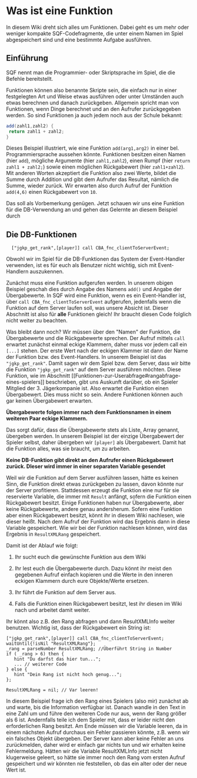 # Was ist eine Funktion
In diesem Wiki dreht sich alles um Funktionen. Dabei geht es um mehr oder weniger kompakte SQF-Codefragmente, die unter einem Namen im Spiel abgespeichert sind und eine bestimmte Aufgabe ausführen. 

## Einführung

SQF nennt man die Programmier- oder Skriptsprache im Spiel, die die Befehle bereitstellt.

Funktionen können also benannte Skripte sein, die einfach nur in einer festgelegten Art und Weise etwas ausführen oder unter Umständen auch etwas berechnen und danach zurückgeben. Allgemein spricht man von Funktionen, wenn Dinge berechnet und an den Aufrufer zurückgegeben werden. So sind Funktionen ja auch jedem noch aus der Schule bekannt:
```Java
add(zahl1,zahl2) {
 return zahl1 + zahl2;
}
```
Dieses Beispiel illustriert, wie eine Funktion `add(arg1,arg2)` in einer bel. Programmiersprache aussehen könnte. Funktionen besitzen einen Namen (hier `add`), mögliche Argumente (hier `zahl1,zahl2`), einen Rumpf (hier `return zahl1 + zahl2;`) sowie einen möglichen Rückgabewert (hier `zahl1+zahl2`). Mit anderen Worten akzeptiert die Funktion also zwei Werte, bildet die Summe durch Addition und gibt dem Aufrufer das Resultat, nämlich die Summe, wieder zurück. Wir erwarten also durch Aufruf der Funktion `add(4,6)` einen Rückgabewert von `10`. 

Das soll als Vorbemerkung genügen. Jetzt schauen wir uns eine Funktion für die DB-Verwendung an und gehen das Gelernte an diesem Beispiel durch

## Die DB-Funktionen
```SQF
  ["jgkp_get_rank",[player]] call CBA_fnc_clientToServerEvent;
```

Obwohl wir im Spiel für die DB-Funktionen das System der Event-Handler verwenden, ist es für euch als Benutzer nicht wichtig, sich mit Event-Handlern auszukennen.

Zunächst muss eine Funktion aufgerufen werden. In unserem obigen Beispiel geschah dies durch Angabe des Namens `add()` und Angabe der Übergabewerte. In SQF wird eine Funktion, wenn es ein Event-Handler ist, über `call CBA_fnc_clientToServerEvent` aufgerufen, jedenfalls wenn die Funktion auf dem Server laufen soll, was unsere Absicht ist. Dieser Abschnitt ist also für **alle** Funktionen gleich! Ihr braucht diesen Code folglich nicht weiter zu beachten.

Was bleibt dann noch? Wir müssen über den "Namen" der Funktion, die Übergabewerte und die Rückgabewerte sprechen. Der Aufruf mittels `call` erwartet zunächst einmal eckige Klammern, daher muss vor jedem call ein `[...]` stehen. Der erste Wert nach der eckigen Klammer ist dann der Name der Funktion bzw. des Event-Handlers. In unserem Beispiel ist das `"jgkp_get_rank"`. Damit sagen wir dem Spiel bzw. dem Server, dass wir bitte die Funktion `"jgkp_get_rank"` auf dem Server ausführen möchten. Diese Funktion, wie im Abschnitt [[Funktionen-zur-Userabfrage#rangabfrage-eines-spielers]] beschrieben, gibt uns Auskunft darüber, ob ein Spieler Mitglied der 3. Jägerkompanie ist. Also erwartet die Funktion einen Übergabewert. Dies muss nicht so sein. Andere Funktionen können auch gar keinen Übergabewert erwarten.

**Übergabewerte folgen immer nach dem Funktionsnamen in einem weiteren Paar eckige Klammern.**

Das sorgt dafür, dass die Übergabewerte stets als Liste, Array genannt, übergeben werden. In unserem Beispiel ist der einzige Übergabewert der Spieler selbst, daher übergeben wir `[player]` als Übergabewert. Damit hat die Funktion alles, was sie braucht, um zu arbeiten.

**Keine DB-Funktion gibt direkt an den Aufrufer einen Rückgabewert zurück. DIeser wird immer in einer separaten Variable gesendet**

Weil wir die Funktion auf dem Server ausführen lassen, hätte es keinen Sinn, die Funktion direkt etwas zurückgeben zu lassen, davon könnte nur der Server profitieren. Stattdessen erzeugt die Funktion eine nur für sie reservierte Variable, die immer mit `Result` anfängt, sofern die Funktion einen Rückgabewert besitzt. Einige Funktionen haben nur Übergabewerte, aber keine Rückgabewerte, andere genau andersherum. Sofern eine Funktion aber einen Rückgabewert besitzt, könnt ihr in diesem Wiki nachlesen, wie dieser heißt. Nach dem Aufruf der Funktion wird das Ergebnis dann in diese Variable gespeichert. Wie wir bei der Funktion nachlesen können, wird das Ergebnis in `ResultXMLRang` gespeichert.

Damit ist der Ablauf wie folgt:

1. Ihr sucht euch die gewünschte Funktion aus dem Wiki

2. Ihr lest euch die Übergabewerte durch. Dazu könnt ihr meist den gegebenen Aufruf einfach kopieren und die Werte in den inneren eckigen Klammern durch eure Objekte/Werte ersetzen.

3. Ihr führt die Funktion auf dem Server aus.

4. Falls die Funktion einen Rückgabewert besitzt, lest ihr diesen im Wiki nach und arbeitet damit weiter.

Ihr könnt also z.B. den Rang abfragen und dann ResultXMLInfo weiter benutzen. Wichtig ist, dass der Rückgabewert ein String ist:
```SQF
["jgkp_get_rank",[player]] call CBA_fnc_clientToServerEvent;
waitUntil{!isNil "ResultXMLRang"};
_rang = parseNumber ResultXMLRang; //Überführt String in Number
if ( _rang > 6) then {
   hint "Du darfst das hier tun...";
   ... // weiterer Code
} else {
   hint "Dein Rang ist nicht hoch genug...";
};

ResultXMLRang = nil; // Var leeren!
```

In diesem Beispiel frage ich den Rang eines Spielers (also mir) zunächst ab und warte, bis die Information verfügbar ist. Danach wandle in den Text in eine Zahl um und führe den weiteren Code nur aus, wenn der Rang größer als 6 ist. Andernfalls teile ich dem Spieler mit, dass er leider nicht den erforderlichen Rang besitzt. Am Ende müssen wir die Variable leeren, da in einem nächsten Aufruf durchaus ein Fehler passieren könnte, z.B. wenn wir ein falsches Objekt übergeben. Der Server kann aber keine Fehler an uns zurückmelden, daher wird er einfach gar nichts tun und wir erhalten keine Fehlermeldung. Hätten wir die Variable ResultXMLInfo jetzt nicht klugerweise geleert, so hätte sie immer noch den Rang vom ersten Aufruf gespeichert und wir könnten nie feststellen, ob das ein alter oder der neue Wert ist.